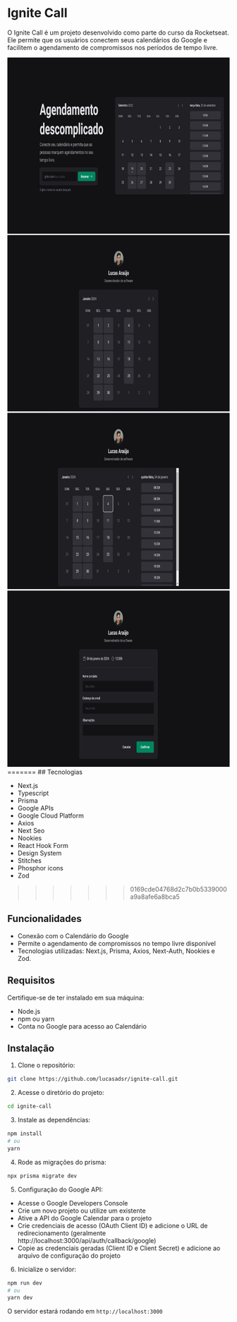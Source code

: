 # Ignite Call

O Ignite Call é um projeto desenvolvido como parte do curso da Rocketseat. Ele permite que os usuários conectem seus calendários do Google e facilitem o agendamento de compromissos nos períodos de tempo livre.

<div align="center">
  <img src="./public/print1.jpg" height="400px" />
  <img src="./public/print2.jpg" height="400px" />
  <img src="./public/print3.jpg" height="400px" />
  <img src="./public/print4.jpg" height="400px" />
</div>
=======
## Tecnologias

- Next.js
- Typescript
- Prisma
- Google APIs
- Google Cloud Platform
- Axios
- Next Seo
- Nookies
- React Hook Form
- Design System
- Stitches
- Phosphor icons
- Zod
>>>>>>> 0169cde04768d2c7b0b5339000a9a8afe6a8bca5

## Funcionalidades

- Conexão com o Calendário do Google
- Permite o agendamento de compromissos no tempo livre disponível
- Tecnologias utilizadas: Next.js, Prisma, Axios, Next-Auth, Nookies e Zod.

## Requisitos

Certifique-se de ter instalado em sua máquina:

- Node.js
- npm ou yarn
- Conta no Google para acesso ao Calendário

## Instalação

1. Clone o repositório:

```bash
git clone https://github.com/lucasadsr/ignite-call.git
```

2. Acesse o diretório do projeto:

```bash
cd ignite-call
```

3. Instale as dependências:

```bash
npm install
# ou
yarn
```

4. Rode as migrações do prisma:

```bash
npx prisma migrate dev
```

5. Configuração do Google API:

- Acesse o Google Developers Console
- Crie um novo projeto ou utilize um existente
- Ative a API do Google Calendar para o projeto
- Crie credenciais de acesso (OAuth Client ID) e adicione o URL de redirecionamento (geralmente http://localhost:3000/api/auth/callback/google)
- Copie as credenciais geradas (Client ID e Client Secret) e adicione ao arquivo de configuração do projeto

6. Inicialize o servidor:

```bash
npm run dev
# ou
yarn dev
```

O servidor estará rodando em `http://localhost:3000`
